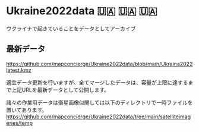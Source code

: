# Ukraine2022data 🇺🇦 🇺🇦 🇺🇦
ウクライナで起きていることをデータとしてアーカイブ

## 最新データ
https://github.com/mapconcierge/Ukraine2022data/blob/main/Ukraina2022latest.kmz

適宜データ更新を行いますが、全てマージしたデータは、容量が上限に達するまで上記URLを最新データとして公開します。

諸々の作業用データは衛星画像似関しては以下のディレクトリで一時ファイルを置いてあります。
https://github.com/mapconcierge/Ukraine2022data/tree/main/satelliteimageries/temp
